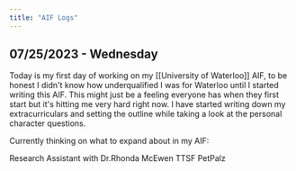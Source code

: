 ```yaml
---
title: "AIF Logs"
---
```

## 07/25/2023 - Wednesday

Today is my first day of working on my [[University of Waterloo]] AIF, to be honest I didn't know how underqualified I was for Waterloo until I started writing this AIF. This might just be a feeling everyone has when they first start but it's hitting me very hard right now. I have started writing down my extracurriculars and setting the outline while taking a look at the personal character questions. 

Currently thinking on what to expand about in my AIF:

Research Assistant with Dr.Rhonda McEwen
TTSF
PetPalz
